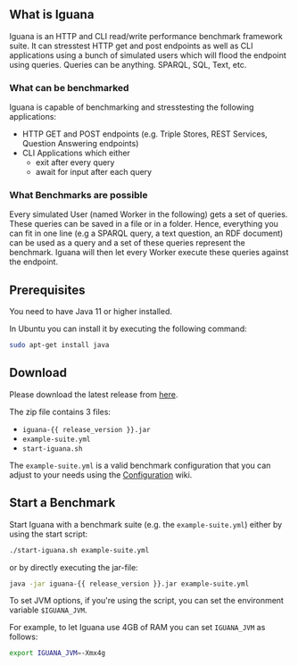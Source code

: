 ## What is Iguana

Iguana is an HTTP and CLI read/write performance benchmark framework suite.
It can stresstest HTTP get and post endpoints as well as CLI applications using a bunch of simulated users which will flood the endpoint using queries.
Queries can be anything. SPARQL, SQL, Text, etc.

### What can be benchmarked

Iguana is capable of benchmarking and stresstesting the following applications:

* HTTP GET and POST endpoints (e.g. Triple Stores, REST Services, Question Answering endpoints)
* CLI Applications which either
  * exit after every query
  * await for input after each query

### What Benchmarks are possible

Every simulated User (named Worker in the following) gets a set of queries.
These queries can be saved in a file or in a folder.
Hence, everything you can fit in one line (e.g a SPARQL query, a text question, an RDF document) can be used as a query and a set of these queries represent the benchmark.
Iguana will then let every Worker execute these queries against the endpoint.

## Prerequisites

You need to have Java 11 or higher installed.

In Ubuntu you can install it by executing the following command:
```bash
sudo apt-get install java
``` 

## Download

Please download the latest release from [here](https://github.com/dice-group/IGUANA/releases/latest).

The zip file contains 3 files:

* `iguana-{{ release_version }}.jar`
* `example-suite.yml`
* `start-iguana.sh`

The `example-suite.yml` is a valid benchmark configuration that you can adjust to your needs using the [Configuration](../configuration) wiki.
 
## Start a Benchmark

Start Iguana with a benchmark suite (e.g. the `example-suite.yml`) either by using the start script:

```bash
./start-iguana.sh example-suite.yml
```

or by directly executing the jar-file:

```bash
java -jar iguana-{{ release_version }}.jar example-suite.yml
```

To set JVM options, if you're using the script, you can set the environment variable `$IGUANA_JVM`.

For example, to let Iguana use 4GB of RAM you can set `IGUANA_JVM` as follows:
```bash
export IGUANA_JVM=-Xmx4g
```
